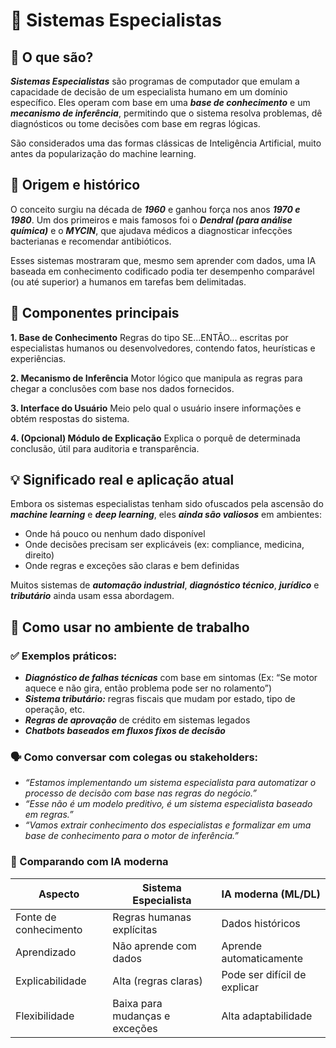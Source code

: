 # 🧠 Sistemas Especialistas

## 📖 O que são?
***Sistemas Especialistas*** são programas de computador que emulam a capacidade de decisão de um especialista humano em um domínio específico. Eles operam com base em uma ***base de conhecimento*** e um ***mecanismo de inferência***, permitindo que o sistema resolva problemas, dê diagnósticos ou tome decisões com base em regras lógicas.

São considerados uma das formas clássicas de Inteligência Artificial, muito antes da popularização do machine learning.

## 🧾 Origem e histórico
O conceito surgiu na década de ***1960*** e ganhou força nos anos ***1970 e 1980***. Um dos primeiros e mais famosos foi o ***Dendral (para análise química)*** e o ***MYCIN***, que ajudava médicos a diagnosticar infecções bacterianas e recomendar antibióticos.

Esses sistemas mostraram que, mesmo sem aprender com dados, uma IA baseada em conhecimento codificado podia ter desempenho comparável (ou até superior) a humanos em tarefas bem delimitadas.

## 🧠 Componentes principais
**1. Base de Conhecimento**
Regras do tipo SE...ENTÃO... escritas por especialistas humanos ou desenvolvedores, contendo fatos, heurísticas e experiências.

**2. Mecanismo de Inferência**
Motor lógico que manipula as regras para chegar a conclusões com base nos dados fornecidos.

**3. Interface do Usuário**
Meio pelo qual o usuário insere informações e obtém respostas do sistema.

**4. (Opcional) Módulo de Explicação**
Explica o porquê de determinada conclusão, útil para auditoria e transparência.

## 💡 Significado real e aplicação atual
Embora os sistemas especialistas tenham sido ofuscados pela ascensão do ***machine learning*** e ***deep learning***, eles ***ainda são valiosos*** em ambientes:
* Onde há pouco ou nenhum dado disponível
* Onde decisões precisam ser explicáveis (ex: compliance, medicina, direito)
* Onde regras e exceções são claras e bem definidas

Muitos sistemas de ***automação industrial***, ***diagnóstico técnico***, ***jurídico*** e ***tributário*** ainda usam essa abordagem.

## 🧰 Como usar no ambiente de trabalho
### ✅ Exemplos práticos:
* ***Diagnóstico de falhas técnicas*** com base em sintomas (Ex: “Se motor aquece e não gira, então problema pode ser no rolamento”)
* ***Sistema tributário:*** regras fiscais que mudam por estado, tipo de operação, etc.
* ***Regras de aprovação*** de crédito em sistemas legados
* ***Chatbots baseados em fluxos fixos de decisão***

### 🗣️ Como conversar com colegas ou stakeholders:
* *“Estamos implementando um sistema especialista para automatizar o processo de decisão com base nas regras do negócio.”*
* *“Esse não é um modelo preditivo, é um sistema especialista baseado em regras.”*
* *“Vamos extrair conhecimento dos especialistas e formalizar em uma base de conhecimento para o motor de inferência.”*

### 🔄 Comparando com IA moderna

| Aspecto                | Sistema Especialista               | IA moderna (ML/DL)         |
|------------------------|----------------------------------|----------------------------|
| Fonte de conhecimento  | Regras humanas explícitas         | Dados históricos           |
| Aprendizado            | Não aprende com dados             | Aprende automaticamente    |
| Explicabilidade        | Alta (regras claras)              | Pode ser difícil de explicar|
| Flexibilidade          | Baixa para mudanças e exceções   | Alta adaptabilidade        |
